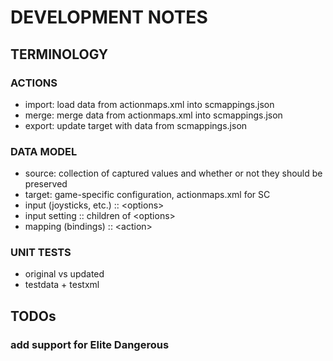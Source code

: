 # DEVELOPMENT NOTES

## TERMINOLOGY

### ACTIONS

- import: load data from actionmaps.xml into scmappings.json
- merge: merge data from actionmaps.xml into scmappings.json
- export: update target with data from scmappings.json

### DATA MODEL

- source: collection of captured values and whether or not they should be preserved
- target: game-specific configuration, actionmaps.xml for SC
- input (joysticks, etc.) :: &lt;options>
- input setting :: children of &lt;options>
- mapping (bindings) :: &lt;action>

### UNIT TESTS

- original vs updated
- testdata + testxml

## TODOs

### add support for Elite Dangerous

